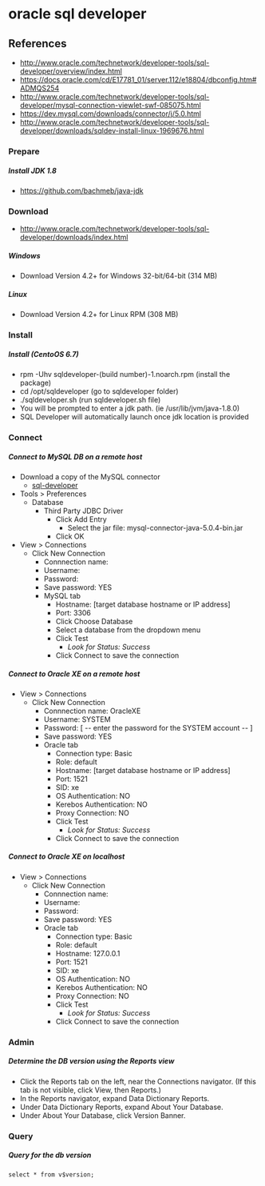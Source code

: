 # oracle sql developer

## References
* http://www.oracle.com/technetwork/developer-tools/sql-developer/overview/index.html
* https://docs.oracle.com/cd/E17781_01/server.112/e18804/dbconfig.htm#ADMQS254
* http://www.oracle.com/technetwork/developer-tools/sql-developer/mysql-connection-viewlet-swf-085075.html
* https://dev.mysql.com/downloads/connector/j/5.0.html
* http://www.oracle.com/technetwork/developer-tools/sql-developer/downloads/sqldev-install-linux-1969676.html

### Prepare

##### Install JDK 1.8
* https://github.com/bachmeb/java-jdk

### Download
* http://www.oracle.com/technetwork/developer-tools/sql-developer/downloads/index.html

##### Windows
* Download Version 4.2+ for Windows 32-bit/64-bit (314 MB)

##### Linux
* Download Version 4.2+ for Linux RPM (308 MB)

### Install

##### Install (CentoOS 6.7)
* rpm -Uhv sqldeveloper-(build number)-1.noarch.rpm (install the package)
* cd /opt/sqldeveloper (go to sqldeveloper folder)
* ./sqldeveloper.sh (run sqldeveloper.sh file)
* You will be prompted to enter a jdk path. (ie /usr/lib/jvm/java-1.8.0)
* SQL Developer will automatically launch once jdk location is provided

### Connect

##### Connect to MySQL DB on a remote host
* Download a copy of the MySQL connector
  * [sql-developer](/docs/sql-developer.md)
* Tools > Preferences
  * Database
    * Third Party JDBC Driver
      * Click Add Entry
        * Select the jar file: mysql-connector-java-5.0.4-bin.jar
      * Click OK
* View > Connections
  * Click New Connection
    * Connnection name:
    * Username: 
    * Password: 
    * Save password: YES
    * MySQL tab
      * Hostname: [target database hostname or IP address]
      * Port: 3306
      * Click Choose Database
      * Select a database from the dropdown menu
      * Click Test
        * *Look for Status: Success*
      * Click Connect to save the connection

##### Connect to Oracle XE on a remote host
* View > Connections
  * Click New Connection
    * Connnection name: OracleXE
    * Username: SYSTEM
    * Password: [ -- enter the password for the SYSTEM account -- ]
    * Save password: YES
    * Oracle tab
      * Connection type: Basic
      * Role: default
      * Hostname: [target database hostname or IP address]
      * Port: 1521
      * SID: xe
      * OS Authentication: NO
      * Kerebos Authentication: NO
      * Proxy Connection: NO
      * Click Test
        * *Look for Status: Success*
      * Click Connect to save the connection

##### Connect to Oracle XE on localhost
* View > Connections
  * Click New Connection
    * Connnection name:
    * Username: 
    * Password: 
    * Save password: YES
    * Oracle tab
      * Connection type: Basic
      * Role: default
      * Hostname: 127.0.0.1
      * Port: 1521
      * SID: xe
      * OS Authentication: NO
      * Kerebos Authentication: NO
      * Proxy Connection: NO
      * Click Test
        * *Look for Status: Success*
      * Click Connect to save the connection

### Admin

##### Determine the DB version using the Reports view
* Click the Reports tab on the left, near the Connections navigator. (If this tab is not visible, click View, then Reports.)
* In the Reports navigator, expand Data Dictionary Reports.
* Under Data Dictionary Reports, expand About Your Database.
* Under About Your Database, click Version Banner.

### Query

##### Query for the db version
```
select * from v$version;
```
